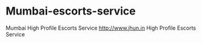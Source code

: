 # Mumbai-escorts-service
Mumbai High Profile Escorts Service http://www.jhun.in High Profile Escorts Service
